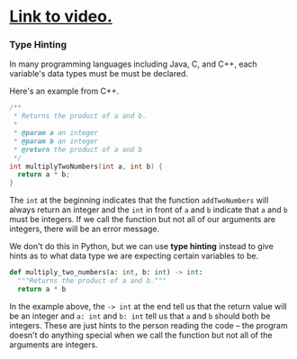 # [Link to video.](https://www.youtube.com/watch?v=y_fa9ct1azo&list=PLVD25niNi0Bkrelmc-dxdpMzITt5YTBsc&index=4)

### Type Hinting

In many programming languages including Java, C, and C++, each variable's data types must be must be declared. 

Here's an example from C++.

```cpp
/**
 * Returns the product of a and b.
 *
 * @param a an integer
 * @param b an integer
 * @return the product of a and b
 */
int multiplyTwoNumbers(int a, int b) {
  return a * b;
}

```
The `int` at the beginning indicates that the function `addTwoNumbers` will always return an integer and the `int` in front of `a` and `b` indicate that `a` and `b` must be integers. If we call the function but not all of our arguments are integers, there will be an error message.

We don't do this in Python, but we can use **type hinting** instead to give hints as to what data type we are expecting certain variables to be.

```python 
def multiply_two_numbers(a: int, b: int) -> int:  
  """Returns the product of a and b."""
  return a * b
```
In the example above, the `-> int` at the end tell us that the return value will be an integer and `a: int` and `b: int` tell us that `a` and `b` should both be integers.  These are just hints to the person reading the code – the program doesn't do anything special when we call the function but not all of the arguments are integers.
